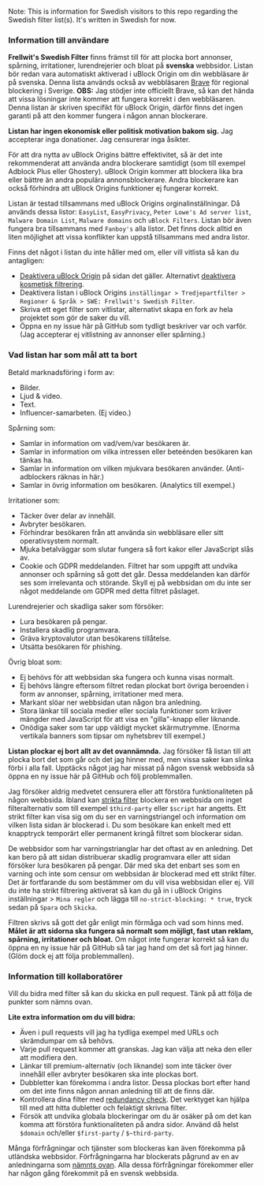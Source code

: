 Note: This is information for Swedish visitors to this repo regarding the Swedish filter list(s). It's written in Swedish for now.

### Information till användare

**Frellwit's Swedish Filter** finns främst till för att plocka bort annonser, spårning, irritationer, lurendrejerier och bloat på **svenska** webbsidor. Listan bör redan vara automatiskt aktiverad i uBlock Origin om din webbläsare är på svenska. Denna lista används också av webbläsaren [Brave](https://brave.com) för regional blockering i Sverige. **OBS:** Jag stödjer inte officiellt Brave, så kan det hända att vissa lösningar inte kommer att fungera korrekt i den webbläsaren. Denna listan är skriven specifikt för uBlock Origin, därför finns det ingen garanti på att den kommer fungera i någon annan blockerare.

**Listan har ingen ekonomisk eller politisk motivation bakom sig.**
Jag accepterar inga donationer. Jag censurerar inga åsikter.

För att dra nytta av uBlock Origins bättre effektivitet, så är det inte rekommenderat att använda andra blockerare samtidigt (som till exempel Adblock Plus eller Ghostery). uBlock Origin kommer att blockera lika bra eller bättre än andra populära annonsblockerare. Andra blockerare kan också förhindra att uBlock Origins funktioner ej fungerar korrekt.

Listan är testad tillsammans med uBlock Origins orginalinställningar. Då används dessa listor: `EasyList`, `EasyPrivacy`, `Peter Lowe's Ad server list`, `Malware Domain List`, `Malware domains` och `uBlock Filters`. Listan bör även fungera bra tillsammans med `Fanboy's` alla listor. Det finns dock alltid en liten möjlighet att vissa konflikter kan uppstå tillsammans med andra listor.

Finns det något i listan du inte håller med om, eller vill vitlista så kan du antagligen: 
- [Deaktivera uBlock Origin](https://github.com/gorhill/uBlock/wiki/Quick-guide:-popup-user-interface#the-large-power-button) på sidan det gäller. Alternativt [deaktivera kosmetisk filtrering](https://github.com/gorhill/uBlock/wiki/Per-site-switches#no-cosmetic-filtering).
- Deaktivera listan i uBlock Origins `inställingar > Tredjepartfilter > Regioner & Språk > SWE: Frellwit's Swedish Filter`.
- Skriva ett eget filter som vitlistar, alternativt skapa en fork av hela projektet som gör de saker du vill.
- Öppna en ny issue här på GitHub som tydligt beskriver var och varför. (Jag accepterar ej vitlistning av annonser eller spårning.)

### Vad listan har som mål att ta bort

Betald marknadsföring i form av: 
- Bilder.
- Ljud & video.
- Text.
- Influencer-samarbeten. (Ej video.)

Spårning som:
- Samlar in information om vad/vem/var besökaren är.
- Samlar in information om vilka intressen eller beteénden besökaren kan tänkas ha.
- Samlar in information om vilken mjukvara besökaren använder. (Anti-adblockers räknas in här.)
- Samlar in övrig information om besökaren. (Analytics till exempel.)

Irritationer som: 
- Täcker över delar av innehåll.
- Avbryter besökaren.
- Förhindrar besökaren från att använda sin webbläsare eller sitt operativsystem normalt.
- Mjuka betalväggar som slutar fungera så fort kakor eller JavaScript slås av.
- Cookie och GDPR meddelanden. Filtret har som uppgift att undvika annonser och spårning så gott det går. Dessa meddelanden kan därför ses som irrelevanta och störande. Skyll ej på webbsidan om du inte ser något meddelande om GDPR med detta filtret påslaget.

Lurendrejerier och skadliga saker som försöker:
- Lura besökaren på pengar.
- Installera skadlig programvara.
- Gräva kryptovalutor utan besökarens tillåtelse.
- Utsätta besökaren för phishing.

Övrig bloat som:
- Ej behövs för att webbsidan ska fungera och kunna visas normalt.
- Ej behövs längre eftersom filtret redan plockat bort övriga beroenden i form av annonser, spårning, irritationer med mera.
- Markant slöar ner webbsidan utan någon bra anledning.
- Stora länkar till sociala medier eller sociala funktioner som kräver mängder med JavaScript för att visa en "gilla"-knapp eller liknande.
- Onödiga saker som tar upp väldigt mycket skärmutrymme. (Enorma vertikala banners som tipsar om nyhetsbrev till exempel.)

**Listan plockar ej bort allt av det ovannämnda.** Jag försöker få listan till att plocka bort det som går och det jag hinner med, men vissa saker kan slinka förbi i alla fall. Upptäcks något jag har missat på någon svensk webbsida så öppna en ny issue här på GitHub och följ problemmallen.

Jag försöker aldrig medvetet censurera eller att förstöra funktionaliteten på någon webbsida. Ibland kan [strikta filter](https://github.com/gorhill/uBlock/wiki/Strict-blocking) blockera en webbsida om inget filteralternativ som till exempel `$third-party` eller `$script` har angetts. Ett strikt filter kan visa sig om du ser en varningstriangel och information om vilken lista sidan är blockerad i. Du som besökare kan enkelt med ett knapptryck temporärt eller permanent kringå filtret som blockerar sidan. 

De webbsidor som har varningstrianglar har det oftast av en anledning. Det kan bero på att sidan distribuerar skadlig programvara eller att sidan försöker lura besökaren på pengar. Där med ska det enbart ses som en varning och inte som censur om webbsidan är blockerad med ett strikt filter. Det är fortfarande du som bestämmer om du vill visa webbsidan eller ej. Vill du inte ha strikt filtrering aktiverat så kan du gå in i uBlock Origins inställningar > `Mina regler` och lägga till `no-strict-blocking: * true`, tryck sedan på `Spara` och `Skicka`.

Filtren skrivs så gott det går enligt min förmåga och vad som hinns med. **Målet är att sidorna ska fungera så normalt som möjligt, fast utan reklam, spårning, irritationer och bloat.** Om något inte fungerar korrekt så kan du öppna en ny issue här på GitHub så tar jag hand om det så fort jag hinner. (Glöm dock ej att följa problemmallen).

### Information till kollaboratörer

Vill du bidra med filter så kan du skicka en pull request. Tänk på att följa de punkter som nämns ovan. 

**Lite extra information om du vill bidra:**
- Även i pull requests vill jag ha tydliga exempel med URLs och skrämdumpar om så behövs.
- Varje pull request kommer att granskas. Jag kan välja att neka den eller att modifiera den.
- Länkar till premium-alternativ (och liknande) som inte täcker över innehåll eller avbryter besökaren ska inte plockas bort.
- Dubbletter kan förekomma i andra listor. Dessa plockas bort efter hand om det inte finns någon annan anledning till att de finns där.
- Kontrollera dina filter med [redundancy check](https://arestwo.org/famlam/redundantRuleChecker.html). Det verktyget kan hjälpa till med att hitta dubletter och felaktigt skrivna filter.
- Försök att undvika globala blockeringar om du är osäker på om det kan komma att förstöra funktionaliteten på andra sidor. Använd då helst `$domain` och/eller `$first-party` / `$~third-party`.

Många förfrågningar och tjänster som blockeras kan även förekomma på utländska webbsidor. Förfrågningarna har blockerats pågrund av en av anledningarna som [nämnts ovan](https://github.com/lassekongo83/Frellwits-filter-lists/blob/master/Swedish/EXTRA_INFO.md#vad-listan-har-som-mål-att-ta-bort). Alla dessa förfrågningar förekommer eller har någon gång förekommit på en svensk webbsida.
